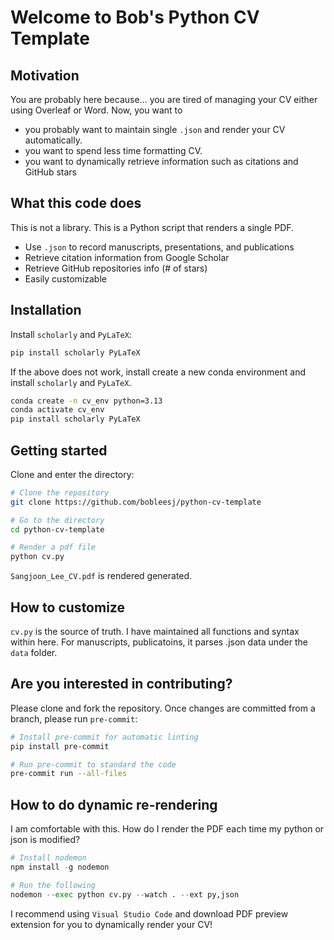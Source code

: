 # Welcome to Bob's Python CV Template

## Motivation

You are probably here because... you are tired of managing your CV either using Overleaf or Word. Now, you want to

- you probably want to maintain single `.json` and render your CV automatically.
- you want to spend less time formatting CV.
- you want to dynamically retrieve information such as citations and GitHub stars

## What this code does

This is not a library. This is a Python script that renders a single PDF.

- Use `.json` to record manuscripts, presentations, and publications
- Retrieve citation information from Google Scholar
- Retrieve GitHub repositories info (# of stars)
- Easily customizable

## Installation

Install `scholarly` and `PyLaTeX`:

```bash
pip install scholarly PyLaTeX
```

If the above does not work, install create a new conda environment and install `scholarly` and `PyLaTeX`.

```bash
conda create -n cv_env python=3.13
conda activate cv_env
pip install scholarly PyLaTeX
```

## Getting started

Clone and enter the directory:

```bash
# Clone the repository
git clone https://github.com/bobleesj/python-cv-template

# Go to the directory
cd python-cv-template

# Render a pdf file
python cv.py
```

`Sangjoon_Lee_CV.pdf` is rendered generated.

## How to customize

`cv.py` is the source of truth. I have maintained all functions and syntax within here. For manuscripts, publicatoins, it parses .json data under the `data` folder.

## Are you interested in contributing?

Please clone and fork the repository. Once changes are committed from a branch, please run `pre-commit`:

```bash
# Install pre-commit for automatic linting
pip install pre-commit

# Run pre-commit to standard the code
pre-commit run --all-files
```

## How to do dynamic re-rendering

I am comfortable with this. How do I render the PDF each time my python or json is modified?

```python
# Install nodemon
npm install -g nodemon

# Run the following
nodemon --exec python cv.py --watch . --ext py,json
```

I recommend using `Visual Studio Code` and download PDF preview extension for you to dynamically render your CV!
